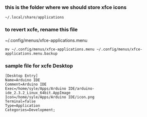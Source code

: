 ### this is the folder where we should store xfce icons

```
~/.local/share/applications
```

### to revert xcfe, rename this file

~/.config/menus/xfce-applications.menu

```
mv ~/.config/menus/xfce-applications.menu ~/.config/menus/xfce-applications.menu.backup
```

### sample file for xcfe Desktop

```
[Desktop Entry]
Name=Arduino IDE
Comment=Arduino IDE
Exec=/home/syle/Apps/Arduino IDE/arduino-ide_2.3.2_Linux_64bit.AppImage
Icon=/home/syle/Apps/Arduino IDE/icon.png
Terminal=false
Type=Application
Categories=Development;
```

